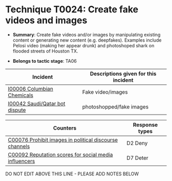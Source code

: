# Technique T0024: Create fake videos and images

* **Summary**: Create fake videos and/or images by manipulating existing content or generating new content (e.g. deepfakes). Examples include Pelosi video (making her appear drunk) and photoshoped shark on flooded streets of Houston TX.

* **Belongs to tactic stage**: TA06


| Incident | Descriptions given for this incident |
| -------- | -------------------- |
| [I00006 Columbian Chemicals](../incidents/I00006.md) | Fake video/images |
| [I00042 Saudi/Qatar bot dispute](../incidents/I00042.md) | photoshopped/fake images |



| Counters | Response types |
| -------- | -------------- |
| [C00076 Prohibit images in political discourse channels](../counters/C00076.md) | D2 Deny |
| [C00092 Reputation scores for social media influencers](../counters/C00092.md) | D7 Deter |


DO NOT EDIT ABOVE THIS LINE - PLEASE ADD NOTES BELOW